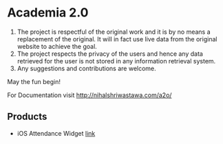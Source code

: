 # Academia 2.0
1. The project is respectful of the original work and it is by no means a replacement of the original. It will in fact use live data from the original website to achieve the goal.
2. The project respects the privacy of the users and hence any data retrieved for the user is not stored in any information retrieval system.
3. Any suggestions and contributions are welcome.

May the fun begin!

For Documentation visit http://nihalshriwastawa.com/a2o/

## Products
- iOS Attendance Widget [link](https://github.com/poke19962008/Today-Attendance)